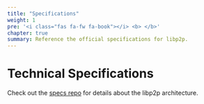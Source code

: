 ```yaml
---
title: "Specifications"
weight: 1
pre: '<i class="fas fa-fw fa-book"></i> <b> </b>'
chapter: true
summary: Reference the official specifications for libp2p.
---
```


# Technical Specifications

Check out the [specs repo](https://github.com/libp2p/specs) for details about the libp2p architecture.
